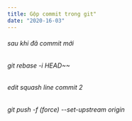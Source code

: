 ```yaml
---
title: Gộp commit trong git"
date: "2020-16-03"
---
```

###### sau khi đã commit mới
###### git rebase -i HEAD~~
###### edit squash line commit 2
###### git push -f (force) --set-upstream origin <branch>


